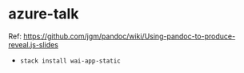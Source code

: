 # azure-talk

Ref: https://github.com/jgm/pandoc/wiki/Using-pandoc-to-produce-reveal.js-slides

* `stack install wai-app-static`
